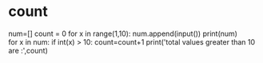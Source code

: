 # count
num=[]
count = 0
for x in range(1,10):
	num.append(input())
print(num)	
for x in num:
	if int(x) > 10:
		count=count+1
print('total values greater than 10 are :',count)
